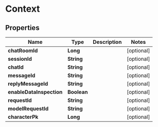 

# Context


## Properties

| Name | Type | Description | Notes |
|------------ | ------------- | ------------- | -------------|
|**chatRoomId** | **Long** |  |  [optional] |
|**sessionId** | **String** |  |  [optional] |
|**chatId** | **String** |  |  [optional] |
|**messageId** | **String** |  |  [optional] |
|**replyMessageId** | **String** |  |  [optional] |
|**enableDataInspection** | **Boolean** |  |  [optional] |
|**requestId** | **String** |  |  [optional] |
|**modelRequestId** | **String** |  |  [optional] |
|**characterPk** | **Long** |  |  [optional] |



